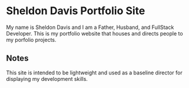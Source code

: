 # Sheldon Davis Portfolio Site
My name is Sheldon Davis and I am a Father, Husband, and FullStack Developer. This is my portfolio website that houses and directs people to my porfolio projects.

## Notes
This site is intended to be lightweight and used as a baseline director for displaying my development skills. 